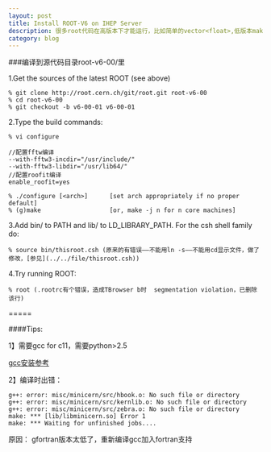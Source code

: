 ```yaml
---
layout: post
title: Install ROOT-V6 on IHEP Server
description: 很多root代码在高版本下才能运行，比如简单的vector<float>,低版本make时可成功，但运行时有bug
category: blog 
---
```


###编译到源代码目录root-v6-00/里

1.Get the sources of the latest ROOT (see above)

    % git clone http://root.cern.ch/git/root.git root-v6-00
    % cd root-v6-00
    % git checkout -b v6-00-01 v6-00-01

2.Type the build commands:

    % vi configure 

    //配置fftw编译
    --with-fftw3-incdir="/usr/include/"
    --with-fftw3-libdir="/usr/lib64/"
    //配置roofit编译
    enable_roofit=yes

    % ./configure [<arch>]      [set arch appropriately if no proper default]
    % (g)make                   [or, make -j n for n core machines]

3.Add bin/ to PATH and lib/ to LD_LIBRARY_PATH. For the csh shell family do:

    % source bin/thisroot.csh (原来的有错误——不能用ln -s——不能用cd显示文件，做了修改，[参见](../../file/thisroot.csh))

4.Try running ROOT:

    % root (.rootrc有个错误，造成TBrowser b时  segmentation violation，已删除该行)

=====

####Tips:

1】需要gcc for c11，需要python>2.5

[gcc安装参考](http://ldengjie.github.io/compile-gcc/)

2】编译时出错：

```
g++: error: misc/minicern/src/hbook.o: No such file or directory
g++: error: misc/minicern/src/kernlib.o: No such file or directory
g++: error: misc/minicern/src/zebra.o: No such file or directory
make: *** [lib/libminicern.so] Error 1
make: *** Waiting for unfinished jobs....
```

原因： gfortran版本太低了，重新编译gcc加入fortran支持
